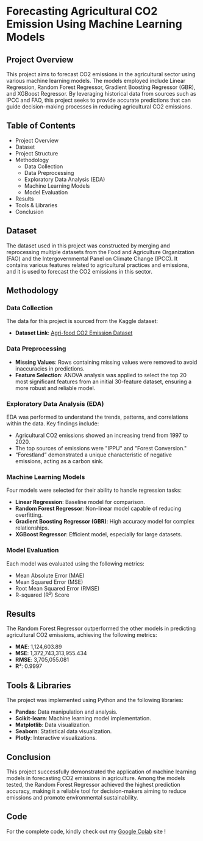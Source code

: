 # Forecasting Agricultural CO2 Emission Using Machine Learning Models

## Project Overview
This project aims to forecast CO2 emissions in the agricultural sector using various machine learning models. The models employed include Linear Regression, Random Forest Regressor, Gradient Boosting Regressor (GBR), and XGBoost Regressor. By leveraging historical data from sources such as IPCC and FAO, this project seeks to provide accurate predictions that can guide decision-making processes in reducing agricultural CO2 emissions. 

## Table of Contents
- Project Overview
- Dataset
- Project Structure
- Methodology
    - Data Collection
    - Data Preprocessing
    - Exploratory Data Analysis (EDA)
    - Machine Learning Models
    - Model Evaluation
- Results
- Tools & Libraries
- Conclusion

## Dataset
The dataset used in this project was constructed by merging and reprocessing multiple datasets from the Food and Agriculture Organization (FAO) and the Intergovernmental Panel on Climate Change (IPCC). It contains various features related to agricultural practices and emissions, and it is used to forecast the CO2 emissions in this sector.

## Methodology
### Data Collection
The data for this project is sourced from the Kaggle dataset:
- **Dataset Link**: [Agri-food CO2 Emission Dataset](https://www.kaggle.com/datasets/alessandrolobello/agri-food-co2-emission-dataset-forecasting-ml/data)

### Data Preprocessing
- **Missing Values**: Rows containing missing values were removed to avoid inaccuracies in predictions.
- **Feature Selection**: ANOVA analysis was applied to select the top 20 most significant features from an initial 30-feature dataset, ensuring a more robust and reliable model.

### Exploratory Data Analysis (EDA)
EDA was performed to understand the trends, patterns, and correlations within the data. Key findings include:
- Agricultural CO2 emissions showed an increasing trend from 1997 to 2020.
- The top sources of emissions were "IPPU" and "Forest Conversion."
- “Forestland” demonstrated a unique characteristic of negative emissions, acting as a carbon sink.

### Machine Learning Models
Four models were selected for their ability to handle regression tasks:
- **Linear Regression**: Baseline model for comparison.
- **Random Forest Regressor**: Non-linear model capable of reducing overfitting.
- **Gradient Boosting Regressor (GBR)**: High accuracy model for complex relationships.
- **XGBoost Regressor**: Efficient model, especially for large datasets.

### Model Evaluation
Each model was evaluated using the following metrics:
- Mean Absolute Error (MAE)
- Mean Squared Error (MSE)
- Root Mean Squared Error (RMSE)
- R-squared (R²) Score

## Results
The Random Forest Regressor outperformed the other models in predicting agricultural CO2 emissions, achieving the following metrics:
- **MAE**: 1,124,603.89
- **MSE**: 1,372,743,313,955.434
- **RMSE**: 3,705,055.081
- **R²**: 0.9997

## Tools & Libraries
The project was implemented using Python and the following libraries:
- **Pandas**: Data manipulation and analysis.
- **Scikit-learn**: Machine learning model implementation.
- **Matplotlib**: Data visualization.
- **Seaborn**: Statistical data visualization.
- **Plotly**: Interactive visualizations.

## Conclusion
This project successfully demonstrated the application of machine learning models in forecasting CO2 emissions in agriculture. Among the models tested, the Random Forest Regressor achieved the highest prediction accuracy, making it a reliable tool for decision-makers aiming to reduce emissions and promote environmental sustainability.

## Code
For the complete code, kindly check out my [Google Colab](https://colab.research.google.com/drive/1IWnFHABIn30Y3KH_yrqx5sdPmu4FQMy-?usp=sharing) site !
